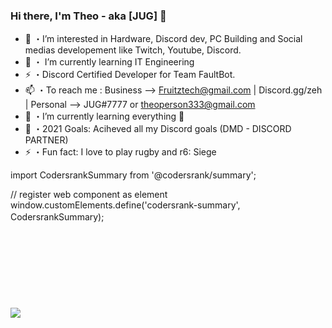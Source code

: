 ### Hi there, I'm Theo - aka [JUG] 👋



 
- 👀 ・I’m interested in Hardware, Discord dev, PC Building and Social medias developement like Twitch, Youtube, Discord.
- 🌱 ・ I’m currently learning IT Engineering
- ⚡ ・Discord Certified Developer for Team FaultBot.
- 📫 ・To reach me : Business --> Fruitztech@gmail.com | Discord.gg/zeh | Personal --> JUG#7777 or theoperson333@gmail.com 
- 🌱 ・I’m currently learning everything 🤣
- 🥅 ・2021 Goals: Aciheved all my Discord goals (DMD - DISCORD PARTNER)
- ⚡ ・Fun fact: I love to play rugby and r6: Siege

import CodersrankSummary from '@codersrank/summary';

// register web component as <codersrank-summary> element
window.customElements.define('codersrank-summary', CodersrankSummary);
ㅤㅤㅤㅤㅤㅤㅤㅤㅤㅤㅤㅤㅤㅤㅤㅤㅤㅤㅤㅤㅤㅤㅤㅤㅤㅤㅤㅤㅤㅤㅤㅤㅤㅤㅤㅤㅤㅤㅤㅤㅤㅤㅤㅤㅤㅤㅤㅤㅤㅤㅤㅤㅤㅤㅤㅤㅤㅤㅤㅤㅤㅤㅤㅤㅤㅤㅤㅤㅤㅤㅤㅤㅤㅤㅤㅤㅤㅤㅤㅤㅤㅤㅤㅤㅤㅤㅤㅤㅤㅤㅤㅤㅤㅤㅤㅤㅤ <!-- replace x.x.x with actual version -->
<script src="https://unpkg.com/@codersrank/summary@x.x.x/codersrank-summary.min.js"></script>
 
 
<codersrank-summary username="Théo Person"></codersrank-summary>ㅤ

<br />
<br />

![](https://developers.giphy.com/branch/master/static/api-c99e353f761d318322c853c03ebcf21b.gif)
 




</details>

[twitter]: https://twitter.com/intent/follow?original_referer=https%3A%2F%2Fgithub.com%2FcodeSTACKr&screen_name=JUG__UK
[instagram]: https://www.instagram.com/theo.person
[linkedin]: https://www.linkedin.com/in/theoperson/

